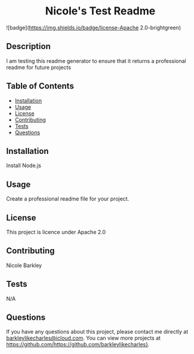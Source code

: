 
  <h1 align="center">Nicole's Test Readme </h1>

  ![badge](https://img.shields.io/badge/license-Apache 2.0-brightgreen)

  ## Description
  I am testing this readme generator to ensure that it returns a professional readme for future projects

  ## Table of Contents
  * [Installation](#installation)
  * [Usage](#usage)
  * [License](#license)
  * [Contributing](#credit)
  * [Tests](#test)
  * [Questions](#questions)

  ## Installation
  Install Node.js

  ## Usage
  Create a professional readme file for your project.

  ## License
  This project is licence under Apache 2.0

  ## Contributing
  Nicole Barkley

  ## Tests
  N/A

  ## Questions
  If you have any questions about this project, please contact me directly at barkleylikecharles@icloud.com. You can view more projects at https://github.com/https://github.com/barkleylikecharles}.

